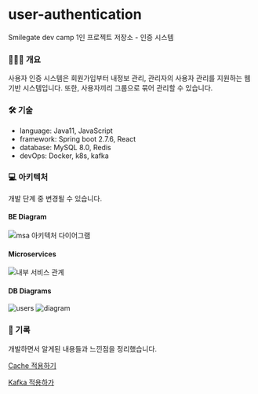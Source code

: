 # user-authentication
Smilegate dev camp 1인 프로젝트 저장소 - 인증 시스템

### 👩🏻‍🔧 개요
사용자 인증 시스템은 회원가입부터 내정보 관리, 관리자의 사용자 관리를 지원하는 웹 기반 시스템입니다. 또한, 사용자끼리 그룹으로 묶어 관리할 수 있습니다.

### 🛠 기술
- language: Java11, JavaScript
- framework: Spring boot 2.7.6, React
- database: MySQL 8.0, Redis
- devOps: Docker, k8s, kafka

### 💻 아키텍처
개발 단계 중 변경될 수 있습니다.
#### BE Diagram
![msa 아키텍처 다이어그램](https://user-images.githubusercontent.com/58351498/208632959-34f99272-6b37-4250-bdb3-ddfb38eaaf89.png)
#### Microservices
![내부 서비스 관계](https://user-images.githubusercontent.com/58351498/208632973-fd3fd046-9d73-44be-b2c8-fa20752fa8db.png)
#### DB Diagrams
![users](https://user-images.githubusercontent.com/58351498/208630845-87e4ac8e-e7eb-4157-8a58-1d1a4112db87.png)
![diagram](https://user-images.githubusercontent.com/58351498/208630856-d5966521-0287-4e8a-ae7a-1e90b095928d.png)


### 📃 기록
개발하면서 알게된 내용들과 느낀점을 정리했습니다.

[Cache 적용하기](https://velog.io/@mardi2020/Cache-%EC%A0%81%EC%9A%A9%ED%95%98%EA%B8%B0)

[Kafka 적용하가](https://velog.io/@mardi2020/kafka-%EC%A0%81%EC%9A%A9%ED%95%98%EA%B8%B0)